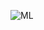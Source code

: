 

![ML](https://github.com/MohamedAEleanany/Real-Time-Object-Detection/assets/116359570/ff4c8c00-0c5f-45db-8dfd-0867bb720ec5)
